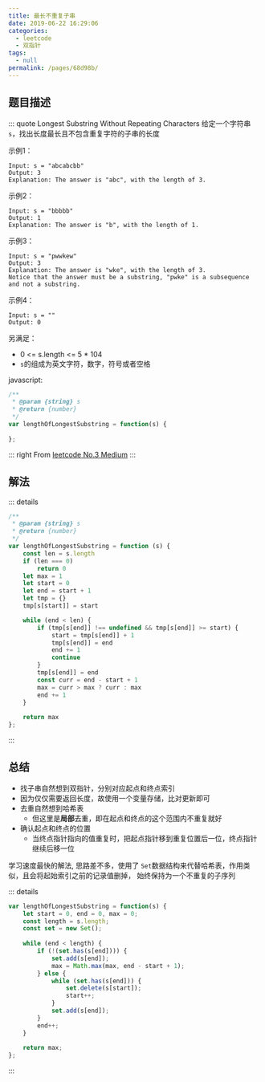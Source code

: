 ```yaml
---
title: 最长不重复子串
date: 2019-06-22 16:29:06
categories: 
  - leetcode
  - 双指针
tags: 
  - null
permalink: /pages/68d98b/
---
```

## 题目描述

::: quote Longest Substring Without Repeating Characters
给定一个字符串 `s`，找出长度最长且不包含重复字符的子串的长度

示例1：

``` 
Input: s = "abcabcbb"
Output: 3
Explanation: The answer is "abc", with the length of 3.
```

示例2：
```
Input: s = "bbbbb"
Output: 1
Explanation: The answer is "b", with the length of 1.
```

示例3：
```
Input: s = "pwwkew"
Output: 3
Explanation: The answer is "wke", with the length of 3.
Notice that the answer must be a substring, "pwke" is a subsequence and not a substring.
```

示例4：
```
Input: s = ""
Output: 0
```

另满足：
- 0 <= s.length <= 5 * 104
- `s`的组成为英文字符，数字，符号或者空格

javascript:
```js
/**
 * @param {string} s
 * @return {number}
 */
var lengthOfLongestSubstring = function(s) {
    
};
```

::: right
From [leetcode No.3 Medium](https://leetcode.com/problems/longest-substring-without-repeating-characters/)
:::

## 解法
::: details 
``` js
/**
 * @param {string} s
 * @return {number}
 */
var lengthOfLongestSubstring = function (s) {
    const len = s.length
    if (len === 0)
        return 0
    let max = 1
    let start = 0
    let end = start + 1
    let tmp = {}
    tmp[s[start]] = start

    while (end < len) {
        if (tmp[s[end]] !== undefined && tmp[s[end]] >= start) {
            start = tmp[s[end]] + 1
            tmp[s[end]] = end
            end += 1
            continue
        }
        tmp[s[end]] = end
        const curr = end - start + 1
        max = curr > max ? curr : max
        end += 1
    }
    
    return max
};
```
:::

## 总结
- 找子串自然想到双指针，分别对应起点和终点索引
- 因为仅仅需要返回长度，故使用一个变量存储，比对更新即可
- 去重自然想到哈希表
  - 但这里是**局部**去重，即在起点和终点的这个范围内不重复就好
- 确认起点和终点的位置
  - 当终点指针指向的值重复时，把起点指针移到重复位置后一位，终点指针继续后移一位


学习速度最快的解法, 思路差不多，使用了 `Set`数据结构来代替哈希表，作用类似，且会将起始索引之前的记录值删掉，
始终保持为一个不重复的子序列

::: details
```js
var lengthOfLongestSubstring = function(s) {
    let start = 0, end = 0, max = 0;
    const length = s.length;
    const set = new Set();
    
    while (end < length) {
        if (!(set.has(s[end]))) {
            set.add(s[end]);
            max = Math.max(max, end - start + 1);
        } else {
            while (set.has(s[end])) {
                set.delete(s[start]);
                start++;
            }
            set.add(s[end]);
        }
        end++;
    }
    
    return max;
};
```
:::